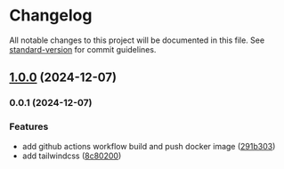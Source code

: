 # Changelog

All notable changes to this project will be documented in this file. See [standard-version](https://github.com/conventional-changelog/standard-version) for commit guidelines.

## [1.0.0](https://github.com/huunghiaish/react-vite-boilerplate/compare/v0.0.1...v1.0.0) (2024-12-07)

### 0.0.1 (2024-12-07)


### Features

* add github actions workflow build and push docker image ([291b303](https://github.com/huunghiaish/react-vite-boilerplate/commit/291b30356ae673f27b5cf1913b062a8c8985c2c4))
* add tailwindcss ([8c80200](https://github.com/huunghiaish/react-vite-boilerplate/commit/8c80200e3182e6759aa334b6833c1adaaf5a8fbb))
